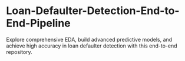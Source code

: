 # Loan-Defaulter-Detection-End-to-End-Pipeline
Explore comprehensive EDA, build advanced predictive models, and achieve high accuracy in loan defaulter detection with this end-to-end repository.

